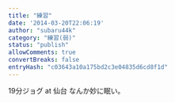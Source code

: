 ```yaml
---
title: "練習"
date: '2014-03-20T22:06:19'
author: "subaru44k"
category: "練習(弱)"
status: "publish"
allowComments: true
convertBreaks: false
entryHash: "c03643a10a175bd2c3e04835d6cd8f1d"
---
```

19分ジョグ at 仙台
なんか妙に眠い。
